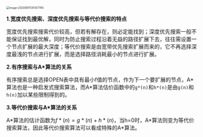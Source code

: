 <img src="/Users/alexfan/Library/Application Support/typora-user-images/image-20200611135147794.png" alt="image-20200611135147794" style="zoom:50%;" />



**1.宽度优先搜索、深度优先搜索与等代价搜索的特点**

宽度优先搜索搜索代价较高，但若有解存在，则必定能找到；深度优先搜索一般不能保证找到最优解，同时为防止搜索过程沿着无益的路径扩展下去，往往需设置一个节点扩展的最大深度；等代价搜索是由宽带优先搜索扩展而来的，它不再选择深度最浅的节点进行扩展，而是选择路径消耗最小的节点进行扩展。

**2.有序搜索与A*算法的关系**

有序搜索总是选择OPEN表中具有最小f值的节点，作为下一个要扩展的节点，A\*算法也是一种启发式搜索算法，而A\*算法估价函数中的`g*(n)`和`h*(n)`是由`g(n)`和`h(n)`加以某些限制得到的。

**3.等代价搜索与A*算法的关系**

A\*算法的估计函数为$f*(n)=g*(n)+h*(n)$，当h=0时，A\*算法则变为等代价搜索算法，因此等代价搜索算法可以看成特殊的A\*算法。

 

